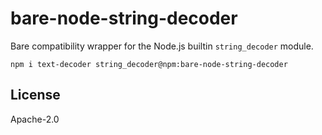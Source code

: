 # bare-node-string-decoder

Bare compatibility wrapper for the Node.js builtin `string_decoder` module.

```
npm i text-decoder string_decoder@npm:bare-node-string-decoder
```

## License

Apache-2.0
